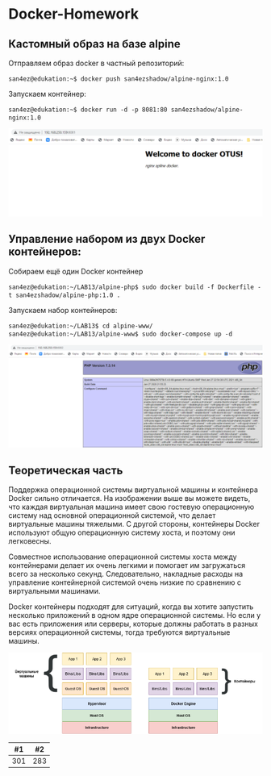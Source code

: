 # Docker-Homework
## Кастомный образ на базе alpine
Отправляем образ docker в частный репозиторий:

````
san4ez@edukation:~$ docker push san4ezshadow/alpine-nginx:1.0
````

Запускаем контейнер:

````
san4ez@edukation:~$ docker run -d -p 8081:80 san4ezshadow/alpine-nginx:1.0
````
![Image alt](https://github.com/AlexSterlev/Docker-Homework/raw/main/images/nginx.PNG)

## Управление набором из двух Docker контейнеров:
Собираем ещё один Docker контейнер
````
san4ez@edukation:~/LAB13/alpine-php$ sudo docker build -f Dockerfile -t san4ezshadow/alpine-php:1.0 .
````
Запускаем набор контейнеров:

````
san4ez@edukation:~/LAB13$ cd alpine-www/
san4ez@edukation:~/LAB13/alpine-www$ sudo docker-compose up -d
````
![Image alt](https://github.com/AlexSterlev/Docker-Homework/raw/main/images/PHP.PNG)

## Теоретическая часть

Поддержка операционной системы виртуальной машины и контейнера Docker сильно отличается. На изображении выше вы можете видеть, что каждая виртуальная машина имеет свою гостевую операционную систему над основной операционной системой, что делает виртуальные машины тяжелыми. С другой стороны, контейнеры Docker используют общую операционную систему хоста, и поэтому они легковесны.

Совместное использование операционной системы хоста между контейнерами делает их очень легкими и помогает им загружаться всего за несколько секунд. Следовательно, накладные расходы на управление контейнерной системой очень низкие по сравнению с виртуальными машинами.

Docker контейнеры подходят для ситуаций, когда вы хотите запустить несколько приложений в одном ядре операционной системы. Но если у вас есть приложения или серверы, которые должны работать в разных версиях операционной системы, тогда требуются виртуальные машины.

![Image alt](https://github.com/AlexSterlev/Docker-Homework/raw/main/images/docker_vs_VM.png)

| #1  | #2  |
| :-: | :-: |
| 301 | 283 |
